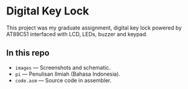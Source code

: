 Digital Key Lock
================

This project was my graduate assignment, digital key lock powered by AT89C51
interfaced with LCD, LEDs, buzzer and keypad.

## In this repo
* `images` &mdash; Screenshots and schematic.
* `pi` &mdash; Penulisan Ilmiah (Bahasa Indonesia).
* `code.asm` &mdash; Source code in assembler.
